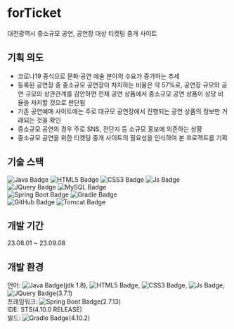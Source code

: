 # forTicket
대전광역시 중소규모 공연, 공연장 대상 티켓팅 중개 사이트

## 기획 의도
 - 코로나19 종식으로 문화·공연 예술 분야의 수요가 증가하는 추세
 - 등록된 공연장 중 중소규모 공연장이 차지하는 비율은 약 57%로, 공연장 규모와 공연 규모의 상관관계를 감안하면 전체 공연 상품에서 중소규모 공연 상품이 상당 비율을 차지할 것으로 판단됨
 - 기존 공연예매 사이트에는 주로 대규모 공연장에서 진행되는 공연 상품의 정보만 거래되는 것을 확인
 - 중소규모 공연의 경우 주로 SNS, 전단지 등 소규모 홍보에 의존하는 상황
 - 중소규모 공연을 위한 티켓팅 중개 사이트의 필요성을 인식하여 본 프로젝트를 기획

## 기술 스택
![Java Badge](https://img.shields.io/badge/Java-007396?style=flat-square&logo=java&logoColor=white)
![HTML5 Badge](https://img.shields.io/badge/HTML5-E34F26?style=flat-square&logo=HTML5&logoColor=white)
![CSS3 Badge](https://img.shields.io/badge/CSS3-1572B6?style=flat-square&logo=CSS3&logoColor=white)
![Js Badge](https://img.shields.io/badge/JavaScript-F7DF1E?style=flat-square&logo=javascript&logoColor=black)
![JQuery Badge](https://img.shields.io/badge/JQuery-%230769AD?style=flat-square&logo=jquery&logoColor=white)
![MySQL Badge](https://img.shields.io/badge/MySQL-4479A1?style=flat-square&logo=mysql&logoColor=white)
<br>
![Spring Boot Badge](https://img.shields.io/badge/Spring_Boot-6DB33F?style=flat-square&logo=SpringBoot&logoColor=white)
![Gradle Badge](https://img.shields.io/badge/Gradle-%2302303A?style=flat-square&logo=gradle&logoColor=white)
<br>
![GitHub Badge](https://img.shields.io/badge/GitHub-%23181717?style=flat-square&logo=github&logoColor=white)
![Tomcat Badge](https://img.shields.io/badge/Apache_Tomcat-%23F8DC75?style=flat-square&logo=apachetomcat&logoColor=white)

## 개발 기간
23.08.01 ~ 23.09.08

## 개발 환경
언어: ![Java Badge](https://img.shields.io/badge/Java-007396?style=plastic&logo=java&logoColor=white)(jdk 1.8), 
![HTML5 Badge](https://img.shields.io/badge/HTML5-E34F26?style=flat-square&logo=HTML5&logoColor=white), 
![CSS3 Badge](https://img.shields.io/badge/CSS3-1572B6?style=flat-square&logo=CSS3&logoColor=white), 
![Js Badge](https://img.shields.io/badge/JavaScript-F7DF1E?style=flat-square&logo=javascript&logoColor=black), 
![JQuery Badge](https://img.shields.io/badge/JQuery-%230769AD?style=flat-square&logo=jquery&logoColor=white)(3.7.1) <br>
프레임워크: ![Spring Boot Badge](https://img.shields.io/badge/Spring_Boot-6DB33F?style=flat-square&logo=SpringBoot&logoColor=white)(2.7.13) <br>
IDE: STS(4.10.0 RELEASE) <br>
빌드: ![Gradle Badge](https://img.shields.io/badge/Gradle-%2302303A?style=flat-square&logo=gradle&logoColor=white)(4.10.2) <br>
